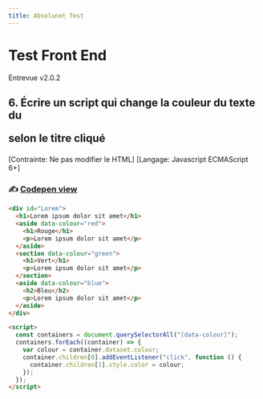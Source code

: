 ```yaml
---
title: Absolunet Test
---
```


# Test Front End

Entrevue v2.0.2

## 6. Écrire un script qui change la couleur du texte du <p> selon le titre cliqué

[Contrainte: Ne pas modifier le HTML]
[Langage: Javascript ECMAScript 6+]

### ✍️ [Codepen view](https://codepen.io/them-sayer/pen/ZEKGrQe)  

```html
<div id="Lorem">
  <h1>Lorem ipsum dolor sit amet</h1>
  <aside data-colour="red">
    <h1>Rouge</h1>
    <p>Lorem ipsum dolor sit amet</p>
  </aside>
  <section data-colour="green">
    <h1>Vert</h1>
    <p>Lorem ipsum dolor sit amet</p>
  </section>
  <aside data-colour="blue">
    <h2>Bleu</h2>
    <p>Lorem ipsum dolor sit amet</p>
  </aside>
</div>

<script>
  const containers = document.querySelectorAll("[data-colour]");
  containers.forEach((container) => {
    var colour = container.dataset.colour;
    container.children[0].addEventListener("click", function () {
      container.children[1].style.color = colour;
    });
  });
</script>
```
